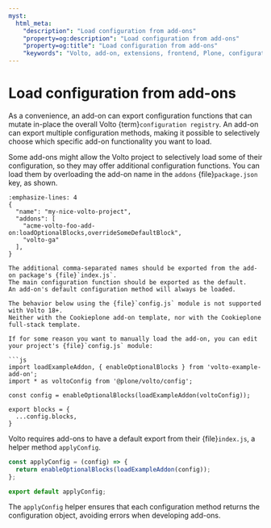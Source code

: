 ```yaml
---
myst:
  html_meta:
    "description": "Load configuration from add-ons"
    "property=og:description": "Load configuration from add-ons"
    "property=og:title": "Load configuration from add-ons"
    "keywords": "Volto, add-on, extensions, frontend, Plone, configuration"
---
```


# Load configuration from add-ons

As a convenience, an add-on can export configuration functions that can mutate in-place the overall Volto {term}`configuration registry`.
An add-on can export multiple configuration methods, making it possible to selectively choose which specific add-on functionality you want to load.

Some add-ons might allow the Volto project to selectively load some of their configuration, so they may offer additional configuration functions.
You can load them by overloading the add-on name in the `addons` {file}`package.json` key, as shown.

```{code-block} json
:emphasize-lines: 4
{
  "name": "my-nice-volto-project",
  "addons": [
    "acme-volto-foo-add-on:loadOptionalBlocks,overrideSomeDefaultBlock",
    "volto-ga"
  ],
}
```

```{note}
The additional comma-separated names should be exported from the add-on package's {file}`index.js`.
The main configuration function should be exported as the default.
An add-on's default configuration method will always be loaded.
```

```{warning}
The behavior below using the {file}`config.js` module is not supported with Volto 18+.
Neither with the Cookieplone add-on template, nor with the Cookieplone full-stack template.

If for some reason you want to manually load the add-on, you can edit your project's {file}`config.js` module:

```js
import loadExampleAddon, { enableOptionalBlocks } from 'volto-example-add-on';
import * as voltoConfig from '@plone/volto/config';

const config = enableOptionalBlocks(loadExampleAddon(voltoConfig));

export blocks = {
  ...config.blocks,
}
```

Volto requires add-ons to have a default export from their {file}`index.js`, a helper method `applyConfig`.

```js
const applyConfig = (config) => {
  return enableOptionalBlocks(loadExampleAddon(config));
};

export default applyConfig;
```

The `applyConfig` helper ensures that each configuration method returns the configuration object, avoiding errors when developing add-ons.
